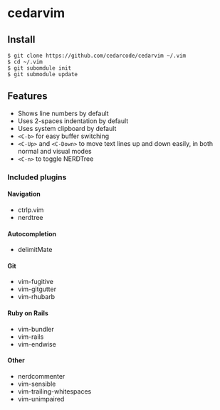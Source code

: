# cedarvim

## Install

```
$ git clone https://github.com/cedarcode/cedarvim ~/.vim
$ cd ~/.vim
$ git subomdule init
$ git submodule update
```

## Features

* Shows line numbers by default
* Uses 2-spaces indentation by default
* Uses system clipboard by default
* `<C-b>` for easy buffer switching
* `<C-Up>` and `<C-Down>` to move text lines up and down easily, in both normal and visual modes
* `<C-n>` to toggle NERDTree

### Included plugins

#### Navigation

* ctrlp.vim
* nerdtree

#### Autocompletion

* delimitMate

#### Git

* vim-fugitive
* vim-gitgutter
* vim-rhubarb

#### Ruby on Rails

* vim-bundler
* vim-rails
* vim-endwise

#### Other

* nerdcommenter
* vim-sensible
* vim-trailing-whitespaces
* vim-unimpaired
